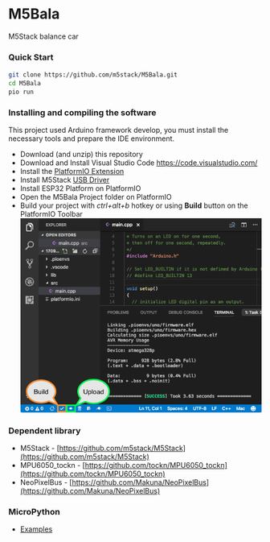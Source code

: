 # M5Bala
M5Stack balance car

### Quick Start

```bash
git clone https://github.com/m5stack/M5Bala.git
cd M5Bala
pio run
```

### Installing and compiling the software

This project used Arduino framework develop, you must install the necessary tools and prepare the IDE environment.
- Download (and unzip) this repository
- Download and Install Visual Studio Code https://code.visualstudio.com/
- Install the [PlatformIO Extension](https://platformio.org/get-started/ide?install=vscode)
- Install M5Stack [USB Driver](https://github.com/m5stack/M5Stack#installing-the-usb-driver)
- Install ESP32 Platform on PlatformIO
- Open the M5Bala Project folder on PlatformIO
- Build your project with *ctrl+alt+b* hotkey or using **Build** button on the PlatformIO Toolbar
![image](./docs/img/platformio-ide-vscode-build-project.png)

### Dependent library
- M5Stack - [https://github.com/m5stack/M5Stack](https://github.com/m5stack/M5Stack)
- MPU6050_tockn - [https://github.com/tockn/MPU6050_tockn](https://github.com/tockn/MPU6050_tockn)
- NeoPixelBus - [https://github.com/Makuna/NeoPixelBus](https://github.com/Makuna/NeoPixelBus)

### MicroPython
- [Examples](./mpy)